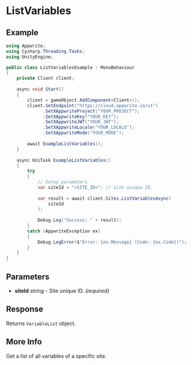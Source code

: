 # ListVariables

## Example

```csharp
using Appwrite;
using Cysharp.Threading.Tasks;
using UnityEngine;

public class ListVariablesExample : MonoBehaviour
{
    private Client client;
    
    async void Start()
    {
        client = gameObject.AddComponent<Client>();
        client.SetEndpoint("https://cloud.appwrite.io/v1")
              .SetXAppwriteProject("YOUR_PROJECT");
              .SetXAppwriteKey("YOUR_KEY");
              .SetXAppwriteJWT("YOUR_JWT");
              .SetXAppwriteLocale("YOUR_LOCALE");
              .SetXAppwriteMode("YOUR_MODE");
        
        await ExampleListVariables();
    }
    
    async UniTask ExampleListVariables()
    {
        try
        {
            // Setup parameters
            var siteId = "<SITE_ID>"; // Site unique ID.
            
            var result = await client.Sites.ListVariablesAsync(
                siteId
            );
            
            Debug.Log("Success: " + result);
        }
        catch (AppwriteException ex)
        {
            Debug.LogError($"Error: {ex.Message} (Code: {ex.Code})");
        }
    }
}
```

## Parameters

- **siteId** *string* - Site unique ID. *(required)*

## Response

Returns `VariableList` object.
## More Info

Get a list of all variables of a specific site.

